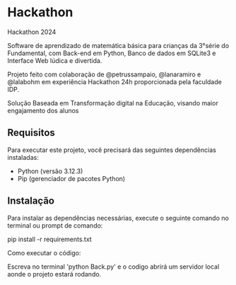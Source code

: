 # Hackathon
Hackathon 2024

Software de aprendizado de matemática básica para crianças da 3°série do Fundamental, com Back-end em Python, Banco de dados em SQLite3 e Interface Web lúdica e divertida.

Projeto feito com colaboração de @petrussampaio, @lanaramiro e @lalabohm em experiência Hackathon 24h proporcionada pela faculdade IDP.

Solução Baseada em Transformação digital na Educação, visando maior engajamento dos alunos
## Requisitos

Para executar este projeto, você precisará das seguintes dependências instaladas:

- Python (versão 3.12.3)
- Pip (gerenciador de pacotes Python)

## Instalação

Para instalar as dependências necessárias, execute o seguinte comando no terminal ou prompt de comando:

pip install -r requirements.txt

Como executar o código:

Escreva no terminal 'python Back.py' e o codigo abrirá um servidor local aonde o projeto estará rodando.

